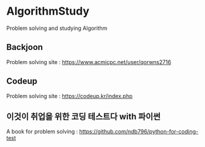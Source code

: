 # AlgorithmStudy
Problem solving and studying Algorithm

## Backjoon
Problem solving site : https://www.acmicpc.net/user/qorwns2716

## Codeup
Problem solving site : https://codeup.kr/index.php

## 이것이 취업을 위한 코딩 테스트다 with 파이썬
A book for problem solving : https://github.com/ndb796/python-for-coding-test
